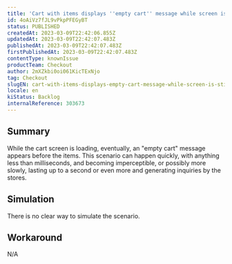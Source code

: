 ```yaml
---
title: 'Cart with items displays ''empty cart'' message while screen is still loading'
id: 4oAiVz7fJL9vPkpPFEGyBT
status: PUBLISHED
createdAt: 2023-03-09T22:42:06.855Z
updatedAt: 2023-03-09T22:42:07.483Z
publishedAt: 2023-03-09T22:42:07.483Z
firstPublishedAt: 2023-03-09T22:42:07.483Z
contentType: knownIssue
productTeam: Checkout
author: 2mXZkbi0oi061KicTExNjo
tag: Checkout
slugEN: cart-with-items-displays-empty-cart-message-while-screen-is-still-loading
locale: en
kiStatus: Backlog
internalReference: 303673
---
```


## Summary


While the cart screen is loading, eventually, an "empty cart" message appears before the items. This scenario can happen quickly, with anything less than milliseconds, and becoming imperceptible, or possibly more slowly, lasting up to a second or even more and generating inquiries by the stores.


##

## Simulation


There is no clear way to simulate the scenario.


##

## Workaround


N/A




